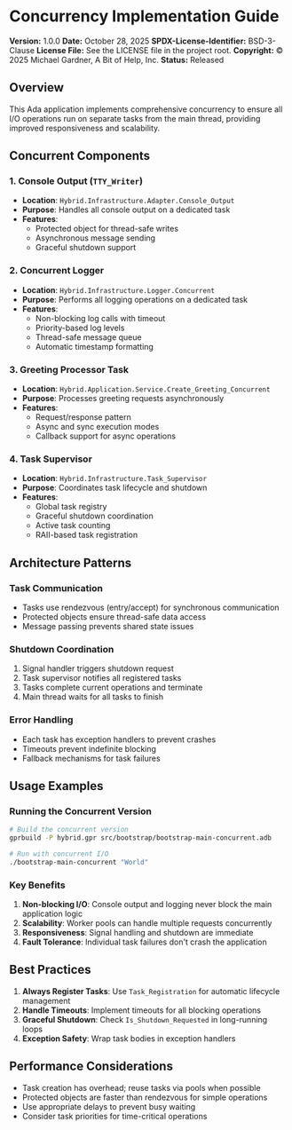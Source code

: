 # Concurrency Implementation Guide

**Version:** 1.0.0
**Date:** October 28, 2025
**SPDX-License-Identifier:** BSD-3-Clause
**License File:** See the LICENSE file in the project root.
**Copyright:** © 2025 Michael Gardner, A Bit of Help, Inc.
**Status:** Released


## Overview

This Ada application implements comprehensive concurrency to ensure all I/O operations run on separate tasks from the main thread, providing improved responsiveness and scalability.

## Concurrent Components

### 1. Console Output (`TTY_Writer`)
- **Location**: `Hybrid.Infrastructure.Adapter.Console_Output`
- **Purpose**: Handles all console output on a dedicated task
- **Features**:
  - Protected object for thread-safe writes
  - Asynchronous message sending
  - Graceful shutdown support

### 2. Concurrent Logger
- **Location**: `Hybrid.Infrastructure.Logger.Concurrent`
- **Purpose**: Performs all logging operations on a dedicated task
- **Features**:
  - Non-blocking log calls with timeout
  - Priority-based log levels
  - Thread-safe message queue
  - Automatic timestamp formatting

### 3. Greeting Processor Task
- **Location**: `Hybrid.Application.Service.Create_Greeting_Concurrent`
- **Purpose**: Processes greeting requests asynchronously
- **Features**:
  - Request/response pattern
  - Async and sync execution modes
  - Callback support for async operations

### 4. Task Supervisor
- **Location**: `Hybrid.Infrastructure.Task_Supervisor`
- **Purpose**: Coordinates task lifecycle and shutdown
- **Features**:
  - Global task registry
  - Graceful shutdown coordination
  - Active task counting
  - RAII-based task registration

## Architecture Patterns

### Task Communication
- Tasks use rendezvous (entry/accept) for synchronous communication
- Protected objects ensure thread-safe data access
- Message passing prevents shared state issues

### Shutdown Coordination
1. Signal handler triggers shutdown request
2. Task supervisor notifies all registered tasks
3. Tasks complete current operations and terminate
4. Main thread waits for all tasks to finish

### Error Handling
- Each task has exception handlers to prevent crashes
- Timeouts prevent indefinite blocking
- Fallback mechanisms for task failures

## Usage Examples

### Running the Concurrent Version
```bash
# Build the concurrent version
gprbuild -P hybrid.gpr src/bootstrap/bootstrap-main-concurrent.adb

# Run with concurrent I/O
./bootstrap-main-concurrent "World"
```

### Key Benefits
1. **Non-blocking I/O**: Console output and logging never block the main application logic
2. **Scalability**: Worker pools can handle multiple requests concurrently
3. **Responsiveness**: Signal handling and shutdown are immediate
4. **Fault Tolerance**: Individual task failures don't crash the application

## Best Practices

1. **Always Register Tasks**: Use `Task_Registration` for automatic lifecycle management
2. **Handle Timeouts**: Implement timeouts for all blocking operations
3. **Graceful Shutdown**: Check `Is_Shutdown_Requested` in long-running loops
4. **Exception Safety**: Wrap task bodies in exception handlers

## Performance Considerations

- Task creation has overhead; reuse tasks via pools when possible
- Protected objects are faster than rendezvous for simple operations
- Use appropriate delays to prevent busy waiting
- Consider task priorities for time-critical operations